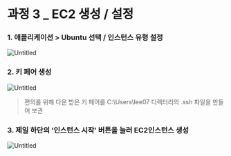 # 과정 3 _  EC2 생성 / 설정

### **1. 애플리케이션 > Ubuntu 선택 / 인스턴스 유형 설정**

![Untitled](%E1%84%80%E1%85%AA%E1%84%8C%E1%85%A5%E1%86%BC%203%20_%20EC2%20%E1%84%89%E1%85%A2%E1%86%BC%E1%84%89%E1%85%A5%E1%86%BC%20%E1%84%89%E1%85%A5%E1%86%AF%E1%84%8C%E1%85%A5%E1%86%BC%20b62f4692de214366b0f2059d53991669/Untitled.png)

### **2. 키 페어 생성**

![Untitled](%E1%84%80%E1%85%AA%E1%84%8C%E1%85%A5%E1%86%BC%203%20_%20EC2%20%E1%84%89%E1%85%A2%E1%86%BC%E1%84%89%E1%85%A5%E1%86%BC%20%E1%84%89%E1%85%A5%E1%86%AF%E1%84%8C%E1%85%A5%E1%86%BC%20b62f4692de214366b0f2059d53991669/Untitled%201.png)

> 편의를 위해 다운 받은 키 페어를  C:\Users\lee07 디렉터리의 .ssh 파일을 만들어 보관
> 

### **3. 제일 하단의 ‘인스턴스 시작’ 버튼을 눌러 EC2인스턴스 생성**

![Untitled](%E1%84%80%E1%85%AA%E1%84%8C%E1%85%A5%E1%86%BC%203%20_%20EC2%20%E1%84%89%E1%85%A2%E1%86%BC%E1%84%89%E1%85%A5%E1%86%BC%20%E1%84%89%E1%85%A5%E1%86%AF%E1%84%8C%E1%85%A5%E1%86%BC%20b62f4692de214366b0f2059d53991669/Untitled%202.png)